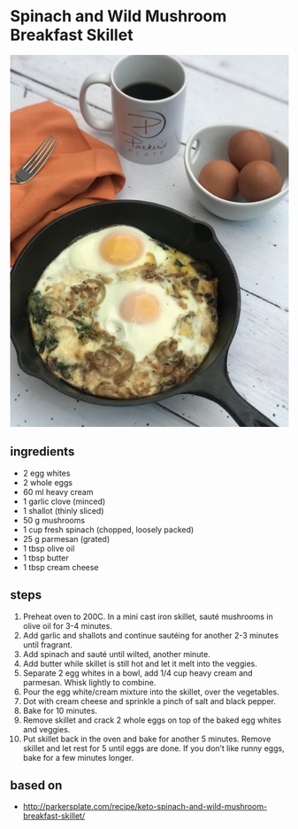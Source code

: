 # Spinach and Wild Mushroom Breakfast Skillet

![Spinach and Wild Mushroom Breakfast Skillet](images/spinach-and-wild-mushroom-breakfast-skillet.jpg)

## ingredients

- 2 egg whites
- 2 whole eggs
- 60 ml heavy cream
- 1 garlic clove (minced)
- 1 shallot (thinly sliced)
- 50 g mushrooms
- 1 cup fresh spinach (chopped, loosely packed)
- 25 g parmesan (grated)
- 1 tbsp olive oil
- 1 tbsp butter
- 1 tbsp cream cheese

## steps

1. Preheat oven to 200C. In a mini cast iron skillet, sauté mushrooms in olive oil for 3-4 minutes.
2. Add garlic and shallots and continue sautéing for another 2-3 minutes until fragrant.
3. Add spinach and sauté until wilted, another minute.
4. Add butter while skillet is still hot and let it melt into the veggies.
5. Separate 2 egg whites in a bowl, add 1/4 cup heavy cream and parmesan. Whisk lightly to combine.
6. Pour the egg white/cream mixture into the skillet, over the vegetables.
7. Dot with cream cheese and sprinkle a pinch of salt and black pepper.
8. Bake for 10 minutes.
9. Remove skillet and crack 2 whole eggs on top of the baked egg whites and veggies.
10. Put skillet back in the oven and bake for another 5 minutes. Remove skillet and let rest for 5 until eggs are done. If you don’t like runny eggs, bake for a few minutes longer.

## based on

- http://parkersplate.com/recipe/keto-spinach-and-wild-mushroom-breakfast-skillet/
